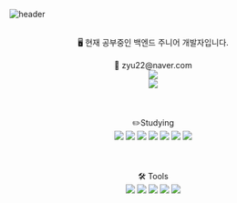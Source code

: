 ![header](https://capsule-render.vercel.app/api?type=wave&color=F0F8FF&height=300&section=header&text=Yurim's%20Hub&fontSize=70)

<br>



<div align="center">
  🖥️ 현재 공부중인 백엔드 주니어 개발자입니다. <br><br>
  📩 zyu22@naver.com <br>
  <a href=""><img src="https://img.shields.io/badge/Portfolio-FFF8DC?style=flat-square&logo=Notion&logoColor=black"></a> <br>
  <a href="https://velog.io/@zyu22"><img src="https://img.shields.io/badge/Velog-3DDC84?style=flat-square&logo=Blogger&logoColor=white"/></a>
</div>

<br>
<br>
<br>
<div align="center">
  ✏️Studying <br>
  <img src="https://img.shields.io/badge/Java-F7DF1E?style=flat-square&logo=Java&logoColor=white"/> 
  <img src="https://img.shields.io/badge/C%23-512BD4?style=flat-square&logo=C#&logoColor=white"/> 
  <img src="https://img.shields.io/badge/Python-3776AB?style=flat-square&logo=Python&logoColor=white"/>

  <img src="https://img.shields.io/badge/JavaScript-F7DF1E?style=flat-square&logo=JavaScript&logoColor=white"/> 
  <img src="https://img.shields.io/badge/CSS3-1572B6?style=flat-square&logo=CSS3&logoColor=white"/> 
  <img src="https://img.shields.io/badge/HTML5-E34F26?style=flat-square&logo=HTML5&logoColor=white"/> 
  <img src="https://img.shields.io/badge/jQuery-0769AD?style=flat-square&logo=jQuery&logoColor=white"/> 
</div>
<br>
<br>
<br>


<div align="center">
  🛠️ Tools <br>
  <img src="https://img.shields.io/badge/Github-181717?style=flat-square&logo=Github&logoColor=white"/>
  <img src="https://img.shields.io/badge/Visual Studio-5C2D91?style=flat-square&logo=Visual Studio&logoColor=white"/>
  <img src="https://img.shields.io/badge/Visual Studio Code-007ACC?style=flat-square&logo=Visual Studio Code&logoColor=white"/>
  <img src="https://img.shields.io/badge/Eclipse-2C2255?style=flat-square&logo=Eclipse&logoColor=white"/>
  <img src="https://img.shields.io/badge/MySQL-4479A1?style=flat-square&logo=MySQL&logoColor=white"/>
</div>
